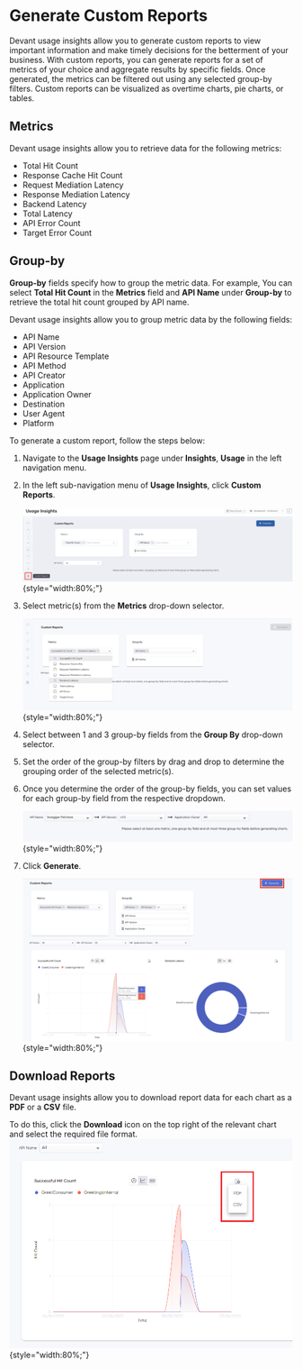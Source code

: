 # Generate Custom Reports

Devant usage insights allow you to generate custom reports to view important information and make timely decisions for the betterment of your business. With custom reports, you can generate reports for a set of metrics of your choice and aggregate results by specific fields. Once generated, the metrics can be filtered out using any selected group-by filters. Custom reports can be visualized as overtime charts, pie charts, or tables.

## Metrics

Devant usage insights allow you to retrieve data for the following metrics:

 - Total Hit Count
 - Response Cache Hit Count
 - Request Mediation Latency
 - Response Mediation Latency
 - Backend Latency
 - Total Latency
 - API Error Count
 - Target Error Count

## Group-by

**Group-by** fields specify how to group the metric data. For example, You can select **Total Hit Count** in the **Metrics** field and **API Name** under **Group-by** to retrieve the total hit count grouped by API name.

Devant usage insights allow you to group metric data by the following fields:

 - API Name
 - API Version
 - API Resource Template
 - API Method
 - API Creator
 - Application
 - Application Owner
 - Destination
 - User Agent
 - Platform

To generate a custom report, follow the steps below:

1. Navigate to the **Usage Insights** page under **Insights**, **Usage** in the left navigation menu.

2. In the left sub-navigation menu of **Usage Insights**, click **Custom Reports**.

    ![Select Custom Reports](../assets/img/monitoring-and-insights/usage-insights/custom-reports/custom-reports-step-1.png){style="width:80%;"}

3. Select metric(s) from the **Metrics** drop-down selector.

    ![Generate report](../assets/img/monitoring-and-insights/usage-insights/custom-reports/custom-reports-step-2-to-4.png){style="width:80%;"}

4. Select between 1 and 3 group-by fields from the **Group By** drop-down selector.

5. Set the order of the group-by filters by drag and drop to determine the grouping order of the selected metric(s).

6. Once you determine the order of the group-by fields, you can set values for each group-by field from the respective dropdown.

    ![Group by field selection](../assets/img/monitoring-and-insights/usage-insights/custom-reports/custom-reports-step-5.png){style="width:80%;"}

7. Click **Generate**.

    ![Generate](../assets/img/monitoring-and-insights/usage-insights/custom-reports/custom-reports-step-6.png){style="width:80%;"}

## Download Reports

Devant usage insights allow you to download report data for each chart as a **PDF** or a **CSV** file.

To do this, click the **Download** icon on the top right of the relevant chart and select the required file format.
    ![Download Report](../assets/img/monitoring-and-insights/usage-insights/custom-reports/custom-reports-step-7.png){style="width:80%;"}
